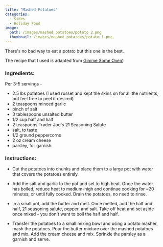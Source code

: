 ```yaml
---
title: "Mashed Potatoes"
categories:
  - Sides
  - Holiday Food
image:
  path: /images/mashed potatoes/potato 2.png
  thumbnail: /images/mashed potatoes/potato 1.png
---
```


There's no bad way to eat a potato but this one is the best.

The recipe that I used is adapted from [Gimme Some Oven](https://www.gimmesomeoven.com/best-mashed-potatoes-recipe/#tasty-recipes-60055))

### Ingredients:

Per 3-5 servings - 

* 2.5 lbs potatoes (I used russet and kept the skins on for all the nutrients, but feel free to peel if desired)
* 2 teaspoons minced garlic
* pinch of salt
* 3 tablespoons unsalted butter
* 1/2 cup half and half
* 2 teaspoons Trader Joe's 21 Seasoning Salute
* salt, to taste
* 1/2 ground peppercorns
* 2 oz cream cheese
* parsley, for garnish


### Instructions:

* Cut the potatoes into chunks and place them to a large pot with water that covers the potatoes entirely.

* Add the salt and garlic to the pot and set to high heat. Once the water has boiled, reduce heat to medium-high and continue cooking for ~20 minutes, or until fully cooked. Drain the potatoes, no need to rinse.

* In a small pot, add the butter and melt. Once melted, add the half and half, 21 seasoning salute, pepper, and salt. Take off heat and set aside once mixed - you don't want to boil the half and half.

* Transfer the potatoes to a small mixing bowl and using a potato masher, mash the potatoes. Pour the butter mixture over the mashed potatoes and mix. Add the cream cheese and mix. Sprinkle the parsley as a garnish and serve.
